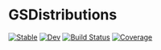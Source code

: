 # GSDistributions

[![Stable](https://img.shields.io/badge/docs-stable-blue.svg)](https://adknudson.github.io/GSDistributions.jl/stable)
[![Dev](https://img.shields.io/badge/docs-dev-blue.svg)](https://adknudson.github.io/GSDistributions.jl/dev)
[![Build Status](https://github.com/adknudson/GSDistributions.jl/workflows/CI/badge.svg)](https://github.com/adknudson/GSDistributions.jl/actions)
[![Coverage](https://codecov.io/gh/adknudson/GSDistributions.jl/branch/master/graph/badge.svg)](https://codecov.io/gh/adknudson/GSDistributions.jl)
